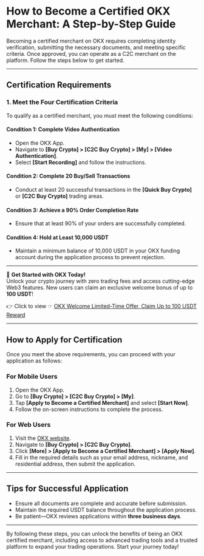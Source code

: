 # How to Become a Certified OKX Merchant: A Step-by-Step Guide

Becoming a certified merchant on OKX requires completing identity verification, submitting the necessary documents, and meeting specific criteria. Once approved, you can operate as a C2C merchant on the platform. Follow the steps below to get started.

---

## Certification Requirements

### 1. Meet the Four Certification Criteria
To qualify as a certified merchant, you must meet the following conditions:

#### **Condition 1: Complete Video Authentication**
- Open the OKX App.
- Navigate to **[Buy Crypto] > [C2C Buy Crypto] > [My] > [Video Authentication]**.
- Select **[Start Recording]** and follow the instructions.

#### **Condition 2: Complete 20 Buy/Sell Transactions**
- Conduct at least 20 successful transactions in the **[Quick Buy Crypto]** or **[C2C Buy Crypto]** trading areas.

#### **Condition 3: Achieve a 90% Order Completion Rate**
- Ensure that at least 90% of your orders are successfully completed.

#### **Condition 4: Hold at Least 10,000 USDT**
- Maintain a minimum balance of 10,000 USDT in your OKX funding account during the application process to prevent rejection.

---

🚀 **Get Started with OKX Today!**  
Unlock your crypto journey with zero trading fees and access cutting-edge Web3 features. New users can claim an exclusive welcome bonus of up to **100 USDT**!  

👉 Click to view ☞ [OKX Welcome Limited-Time Offer, Claim Up to 100 USDT Reward](https://bit.ly/OKXe)  

---

## How to Apply for Certification

Once you meet the above requirements, you can proceed with your application as follows:

### **For Mobile Users**
1. Open the OKX App.
2. Go to **[Buy Crypto] > [C2C Buy Crypto] > [My]**.
3. Tap **[Apply to Become a Certified Merchant]** and select **[Start Now]**.
4. Follow the on-screen instructions to complete the process.

### **For Web Users**
1. Visit the [OKX website](https://www.okx.com).
2. Navigate to **[Buy Crypto] > [C2C Buy Crypto]**.
3. Click **[More] > [Apply to Become a Certified Merchant] > [Apply Now]**.
4. Fill in the required details such as your email address, nickname, and residential address, then submit the application.

---

## Tips for Successful Application

- Ensure all documents are complete and accurate before submission.
- Maintain the required USDT balance throughout the application process.
- Be patient—OKX reviews applications within **three business days**.

---

By following these steps, you can unlock the benefits of being an OKX certified merchant, including access to advanced trading tools and a trusted platform to expand your trading operations. Start your journey today!
